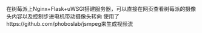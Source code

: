 在树莓派上Nginx+Flask+uWSGI搭建服务器，可以直接在网页查看树莓派的摄像头内容以及控制步进电机带动摄像头转向
使用了https://github.com/phoboslab/jsmpeg来生成视频流
